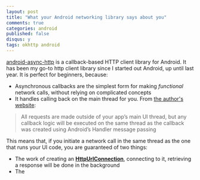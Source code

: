 ```yaml
---
layout: post
title: "What your Android networking library says about you"
comments: true
categories: android
published: false
disqus: y
tags: okhttp android
---
```


[android-async-http](https://github.com/loopj/android-async-http) is a callback-based HTTP client library for Android. It has been my go-to http client library since I started out Android, up until last year. It is perfect for beginners, because:

- Asynchronous callbacks are the simplest form for making *functional* network calls, without relying on complicated concepts
- It handles calling back on the main thread for you. From [the author's website](http://loopj.com/android-async-http/):

> All requests are made outside of your app’s main UI thread, but any callback logic will be executed on the same thread as the callback was created using Android’s Handler message passing

This means that, if you initiate a network call in the same thread as the one that runs your UI code, you are guaranteed of two things:

- The work of creating an [**HttpUrlConnection**](https://developer.android.com/reference/java/net/HttpURLConnection.html), connecting to it, retrieving a response will be done in the background
- The 
